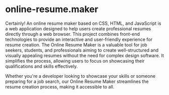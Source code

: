 # online-resume.maker
Certainly! An online resume maker based on CSS, HTML, and JavaScript is a web application designed to help users create professional resumes directly through a web browser. This project combines front-end technologies to provide an interactive and user-friendly experience for resume creation.
The Online Resume Maker is a valuable tool for job seekers, students, and professionals aiming to create well-structured and visually appealing resumes without the need for complex design software. It simplifies the process, allowing users to focus on showcasing their qualifications and skills effectively.

Whether you're a developer looking to showcase your skills or someone preparing for a job search, our Online Resume Maker streamlines the resume creation process, making it accessible to all.

